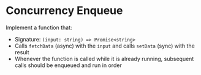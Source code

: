 # Concurrency Enqueue

Implement a function that:

- Signature: `(input: string) => Promise<string>`
- Calls `fetchData` (async) with the `input` and calls `setData` (sync) with the result
- Whenever the function is called while it is already running, subsequent calls should be enqueued and run in order

